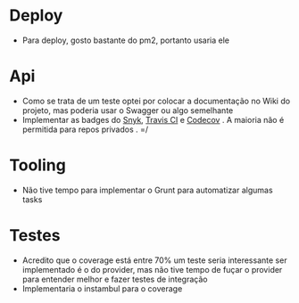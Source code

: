 # Deploy
- Para deploy, gosto bastante do pm2, portanto usaria ele

# Api
- Como se trata de um teste optei por colocar a documentação no Wiki do projeto, mas poderia usar o Swagger ou algo semelhante
- Implementar as badges do [Snyk](https://snyk.io/), [Travis CI](https://travis-ci.org/) e [Codecov](https://codecov.io/) . A maioria não é permitida para repos privados . =/ 

# Tooling
- Não tive tempo para implementar o Grunt para automatizar algumas tasks
 
# Testes
- Acredito que o coverage está entre 70% um teste seria interessante ser implementado é o do provider, mas não tive tempo de fuçar o provider para entender melhor e fazer testes de integração 
- Implementaria o instambul para o coverage